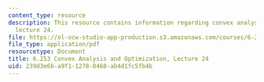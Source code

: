 ```yaml
---
content_type: resource
description: This resource contains information regarding convex analysis and optimization,
  lecture 24.
file: https://ol-ocw-studio-app-production.s3.amazonaws.com/courses/6-253-convex-analysis-and-optimization-spring-2012/239d3e6ba9f112780468ab4d1fc5fb4b_MIT6_253S12_lec24.pdf
file_type: application/pdf
resourcetype: Document
title: 6.253 Convex Analysis and Optimization, Lecture 24
uid: 239d3e6b-a9f1-1278-0468-ab4d1fc5fb4b
---
```

